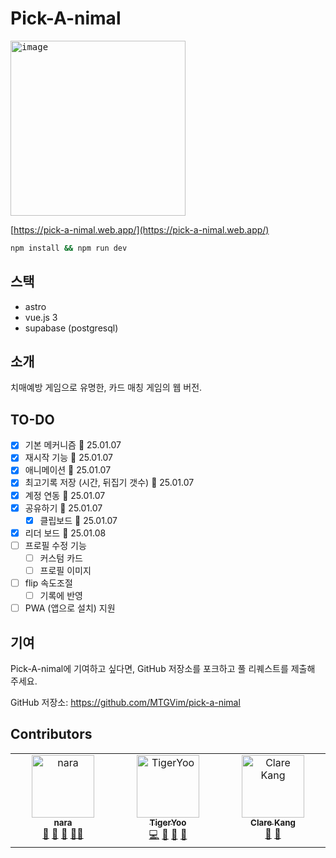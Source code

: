 # Pick-A-nimal

<kbd><img width="280" alt="image" src="https://github.com/user-attachments/assets/82ff4cef-cfe9-49a8-8679-38505bdc11ef" /></kbd>

[https://pick-a-nimal.web.app/](https://pick-a-nimal.web.app/)

```sh
npm install && npm run dev
```

## 스택
- astro
- vue.js 3
- supabase (postgresql)

## 소개

치매예방 게임으로 유명한, 카드 매칭 게임의 웹 버전.

## TO-DO
- [x] 기본 메커니즘 📆 25.01.07
- [x] 재시작 기능 📆 25.01.07
- [x] 애니메이션 📆 25.01.07
- [x] 최고기록 저장 (시간, 뒤집기 갯수) 📆 25.01.07
- [x] 계정 연동 📆 25.01.07
- [x] 공유하기 📆 25.01.07
  - [x] 클립보드 📆 25.01.07
- [x] 리더 보드 📆 25.01.08
- [ ] 프로필 수정 기능
  - [ ] 커스텀 카드
  - [ ] 프로필 이미지
- [ ] flip 속도조절
  - [ ] 기록에 반영
- [ ] PWA (앱으로 설치) 지원 

## 기여

Pick-A-nimal에 기여하고 싶다면, GitHub 저장소를 포크하고 풀 리퀘스트를 제출해 주세요.

GitHub 저장소: https://github.com/MTGVim/pick-a-nimal

## Contributors

<!-- ALL-CONTRIBUTORS-LIST:START - Do not remove or modify this section -->
<!-- prettier-ignore-start -->
<!-- markdownlint-disable -->
<table>
  <tbody>
    <tr>
      <td align="center" valign="top" width="14.28%"><a href="http://nara.dev"><img src="https://avatars.githubusercontent.com/u/16604401?v=4?s=100" width="100px;" alt="nara"/><br /><sub><b>nara</b></sub></a><br /><a href="#ideas-narashin" title="Ideas, Planning, & Feedback">🤔</a> <a href="#userTesting-narashin" title="User Testing">📓</a> <a href="https://github.com/MTGVim/pick-a-nimal/issues?q=author%3Anarashin" title="Bug reports">🐛</a> <a href="#mentoring-narashin" title="Mentoring">🧑‍🏫</a></td>
      <td align="center" valign="top" width="14.28%"><a href="https://tigeryoo-portfolio.web.app/"><img src="https://avatars.githubusercontent.com/u/6271133?v=4?s=100" width="100px;" alt="TigerYoo"/><br /><sub><b>TigerYoo</b></sub></a><br /><a href="https://github.com/MTGVim/pick-a-nimal/commits?author=MTGVim" title="Code">💻</a> <a href="https://github.com/MTGVim/pick-a-nimal/commits?author=MTGVim" title="Documentation">📖</a> <a href="#design-MTGVim" title="Design">🎨</a> <a href="#maintenance-MTGVim" title="Maintenance">🚧</a></td>
      <td align="center" valign="top" width="14.28%"><a href="https://clarekang.me"><img src="https://avatars.githubusercontent.com/u/17075926?v=4?s=100" width="100px;" alt="Clare Kang"/><br /><sub><b>Clare Kang</b></sub></a><br /><a href="#design-clarekang" title="Design">🎨</a> <a href="#ideas-clarekang" title="Ideas, Planning, & Feedback">🤔</a></td>
    </tr>
  </tbody>
</table>

<!-- markdownlint-restore -->
<!-- prettier-ignore-end -->

<!-- ALL-CONTRIBUTORS-LIST:END -->
